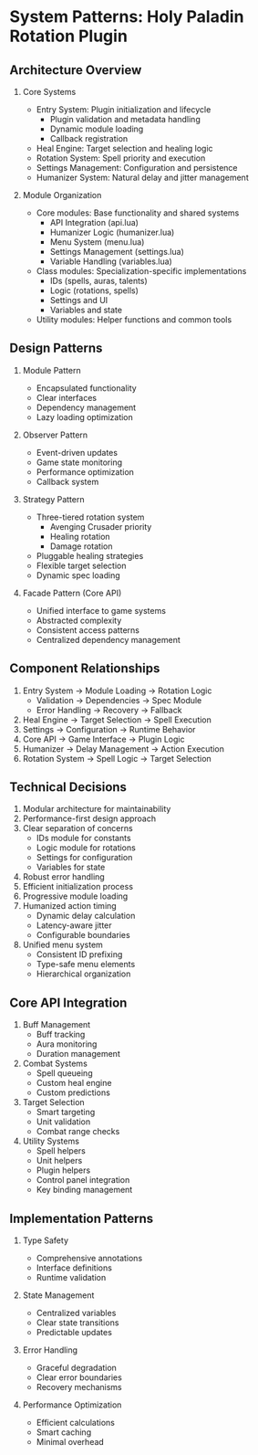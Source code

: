 # System Patterns: Holy Paladin Rotation Plugin

## Architecture Overview
1. Core Systems
   - Entry System: Plugin initialization and lifecycle
     * Plugin validation and metadata handling
     * Dynamic module loading
     * Callback registration
   - Heal Engine: Target selection and healing logic
   - Rotation System: Spell priority and execution
   - Settings Management: Configuration and persistence
   - Humanizer System: Natural delay and jitter management

2. Module Organization
   - Core modules: Base functionality and shared systems
     * API Integration (api.lua)
     * Humanizer Logic (humanizer.lua)
     * Menu System (menu.lua)
     * Settings Management (settings.lua)
     * Variable Handling (variables.lua)
   - Class modules: Specialization-specific implementations
     * IDs (spells, auras, talents)
     * Logic (rotations, spells)
     * Settings and UI
     * Variables and state
   - Utility modules: Helper functions and common tools

## Design Patterns
1. Module Pattern
   - Encapsulated functionality
   - Clear interfaces
   - Dependency management
   - Lazy loading optimization

2. Observer Pattern
   - Event-driven updates
   - Game state monitoring
   - Performance optimization
   - Callback system

3. Strategy Pattern
   - Three-tiered rotation system
     * Avenging Crusader priority
     * Healing rotation
     * Damage rotation
   - Pluggable healing strategies
   - Flexible target selection
   - Dynamic spec loading

4. Facade Pattern (Core API)
   - Unified interface to game systems
   - Abstracted complexity
   - Consistent access patterns
   - Centralized dependency management

## Component Relationships
1. Entry System → Module Loading → Rotation Logic
   - Validation → Dependencies → Spec Module
   - Error Handling → Recovery → Fallback
2. Heal Engine → Target Selection → Spell Execution
3. Settings → Configuration → Runtime Behavior
4. Core API → Game Interface → Plugin Logic
5. Humanizer → Delay Management → Action Execution
6. Rotation System → Spell Logic → Target Selection

## Technical Decisions
1. Modular architecture for maintainability
2. Performance-first design approach
3. Clear separation of concerns
   - IDs module for constants
   - Logic module for rotations
   - Settings for configuration
   - Variables for state
4. Robust error handling
5. Efficient initialization process
6. Progressive module loading
7. Humanized action timing
   - Dynamic delay calculation
   - Latency-aware jitter
   - Configurable boundaries
8. Unified menu system
   - Consistent ID prefixing
   - Type-safe menu elements
   - Hierarchical organization

## Core API Integration
1. Buff Management
   - Buff tracking
   - Aura monitoring
   - Duration management
2. Combat Systems
   - Spell queueing
   - Custom heal engine
   - Custom predictions
3. Target Selection
   - Smart targeting
   - Unit validation
   - Combat range checks
4. Utility Systems
   - Spell helpers
   - Unit helpers
   - Plugin helpers
   - Control panel integration
   - Key binding management

## Implementation Patterns
1. Type Safety
   - Comprehensive annotations
   - Interface definitions
   - Runtime validation

2. State Management
   - Centralized variables
   - Clear state transitions
   - Predictable updates

3. Error Handling
   - Graceful degradation
   - Clear error boundaries
   - Recovery mechanisms

4. Performance Optimization
   - Efficient calculations
   - Smart caching
   - Minimal overhead